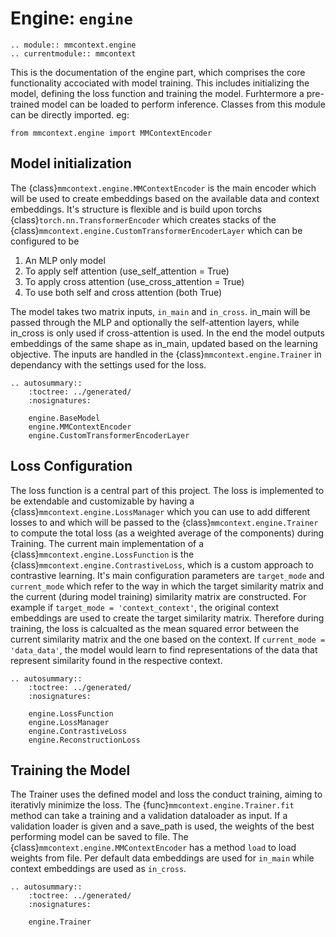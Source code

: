 # Engine: `engine`

```{eval-rst}
.. module:: mmcontext.engine
.. currentmodule:: mmcontext

```

This is the documentation of the engine part, which comprises the core functionality accociated with model training. This includes initializing the model, defining the loss function and training the model. Furhtermore a pre-trained model can be loaded to perform inference.
Classes from this module can be directly imported. eg:

```
from mmcontext.engine import MMContextEncoder
```

## Model initialization

The {class}`mmcontext.engine.MMContextEncoder` is the main encoder which will be used to create embeddings based on the available data and context embeddings. It's structure is flexible and is build upon torchs {class}`torch.nn.TransformerEncoder` which creates stacks of the {class}`mmcontext.engine.CustomTransformerEncoderLayer` which can be configured to be

1. An MLP only model
2. To apply self attention (use_self_attention = True)
3. To apply cross attention (use_cross_attention = True)
4. To use both self and cross attention (both True)

The model takes two matrix inputs, `in_main` and `in_cross`. in_main will be passed through the MLP and optionally the self-attention layers, while in_cross is only used if cross-attention is used. In the end the model outputs embeddings of the same shape as in_main, updated based on the learning objective. The inputs are handled in the {class}`mmcontext.engine.Trainer` in dependancy with the settings used for the loss.

```{eval-rst}
.. autosummary::
    :toctree: ../generated/
    :nosignatures:

    engine.BaseModel
    engine.MMContextEncoder
    engine.CustomTransformerEncoderLayer
```

## Loss Configuration

The loss function is a central part of this project. The loss is implemented to be extendable and customizable by having a {class}`mmcontext.engine.LossManager` which you can use to add different losses to and which will be passed to the {class}`mmcontext.engine.Trainer` to compute the total loss (as a weighted average of the components) during Training. The current main implementation of a {class}`mmcontext.engine.LossFunction` is the {class}`mmcontext.engine.ContrastiveLoss`, which is a custom approach to contrastive learning. It's main configuration parameters are `target_mode` and `current_mode` which refer to the way in which the target similarity matrix and the current (during model training) similarity matrix are constructed. For example if `target_mode = 'context_context'`, the original context embeddings are used to create the target similarity matrix. Therefore during training, the loss is calcualted as the mean squared error between the current similarity matrix and the one based on the context. If `current_mode = 'data_data'`, the model would learn to find representations of the data that represent similarity found in the respective context.

```{eval-rst}
.. autosummary::
    :toctree: ../generated/
    :nosignatures:

    engine.LossFunction
    engine.LossManager
    engine.ContrastiveLoss
    engine.ReconstructionLoss
```

## Training the Model

The Trainer uses the defined model and loss the conduct training, aiming to iterativly minimize the loss. The {func}`mmcontext.engine.Trainer.fit` method can take a training and a validation dataloader as input. If a validation loader is given and a save_path is used, the weights of the best performing model can be saved to file. The {class}`mmcontext.engine.MMContextEncoder` has a method `load` to load weights from file.
Per default data embeddings are used for `in_main` while context embeddings are used as `in_cross`.

```{eval-rst}
.. autosummary::
    :toctree: ../generated/
    :nosignatures:

    engine.Trainer
```
